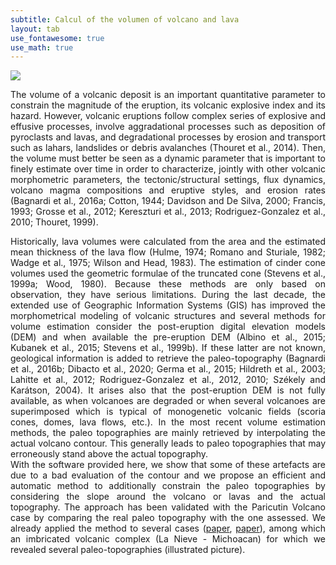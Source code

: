 ```yaml
---
subtitle: Calcul of the volumen of volcano and lava
layout: tab
use_fontawesome: true
use_math: true
---
```


<div class="row content-row">
<div class="col-12 col-sm-5 image-wrapper">
    <img src="{{ site.baseurl }}/images/Volcalume.jpg">
</div>
<div class="col-12 col-sm-7">
        <p style="text-align:justify;">
The volume of a volcanic deposit is an important quantitative parameter to constrain the magnitude of the eruption, its volcanic explosive index and its hazard. However, volcanic eruptions follow complex series of explosive and effusive processes, involve aggradational processes such as deposition of pyroclasts and lavas, and degradational processes by erosion and transport such as lahars, landslides or debris avalanches (Thouret et al., 2014). Then, the volume must better be seen as a dynamic parameter that is important to finely estimate over time in order to characterize, jointly with other volcanic morphometric parameters, the tectonic/structural settings, flux dynamics, volcano magma compositions and eruptive styles, and erosion rates (Bagnardi et al., 2016a; Cotton, 1944; Davidson and De Silva, 2000; Francis, 1993; Grosse et al., 2012; Kereszturi et al., 2013; Rodriguez-Gonzalez et al., 2010; Thouret, 1999). </p>
</div>
</div >
<p style="text-align:justify;">
Historically, lava volumes were calculated from the area and the estimated mean thickness of the lava flow (Hulme, 1974; Romano and Sturiale, 1982; Wadge et al., 1975; Wilson and Head, 1983). The estimation of cinder cone volumes used the geometric formulae of the truncated cone (Stevens et al., 1999a; Wood, 1980). Because these methods are only based on observation, they have serious limitations. During the last decade, the extended use of Geographic Information Systems (GIS) has improved the morphometrical modeling of volcanic structures and several methods for volume estimation consider the post-eruption digital elevation models (DEM) and when available the pre-eruption DEM (Albino et al., 2015; Kubanek et al., 2015; Stevens et al., 1999b). If these latter are not known, geological information is added to retrieve the paleo-topography (Bagnardi et al., 2016b; Dibacto et al., 2020; Germa et al., 2015; Hildreth et al., 2003; Lahitte et al., 2012; Rodriguez-Gonzalez et al., 2012, 2010; Székely and Karátson, 2004). It arises also that the post-eruption DEM is not fully available, as when volcanoes are degraded or when several volcanoes are superimposed which is typical of monogenetic volcanic fields (scoria cones, domes, lava flows, etc.). In the most recent volume estimation methods, the paleo topographies are mainly retrieved by interpolating the actual volcano contour. This generally leads to paleo topographies that may erroneously stand above the actual topography. <br />
With the software provided here, we show that some of these artefacts are due to a bad evaluation of the contour and we propose an efficient and automatic method to additionally constrain the paleo topographies by considering the slope around the volcano or lavas and the actual topography. 
The approach has been validated with the Paricutin Volcano case by comparing the real paleo topography with the one assessed. 
We already applied the method to several cases (<a href="https://www.sciencedirect.com/science/article/abs/pii/S0377027318301197">paper</a>, <a href="https://pubs.geoscienceworld.org/gsa/gsabulletin/article-abstract/132/11-12/2455/583462">paper</a>), among which an imbricated volcanic complex (La Nieve - Michoacan) for which we revealed several paleo-topographies (illustrated picture).
</p>
